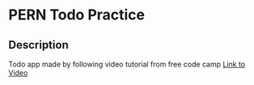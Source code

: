 # PERN Todo Practice

## Description

Todo app made by following video tutorial from free code camp [Link to Video](https://www.youtube.com/watch?v=ldYcgPKEZC8)